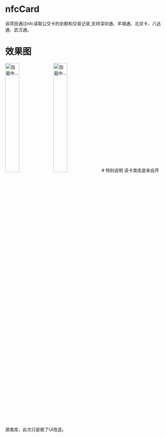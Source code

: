 # nfcCard
该项目通过nfc读取公交卡的余额和交易记录,支持深圳通、羊城通、北京卡、八达通、武汉通。
# 效果图
<img src="https://github.com/kellysong/nfcCard/raw/master/screenshot/Screenshot_1.png" width="30%" alt="加载中..."/>
<img src="https://github.com/kellysong/nfcCard/raw/master/screenshot/Screenshot_2.png" width="30%" alt="加载中..."/>
# 特别说明
读卡类库是来自开源类库，此次只是做了UI改造。